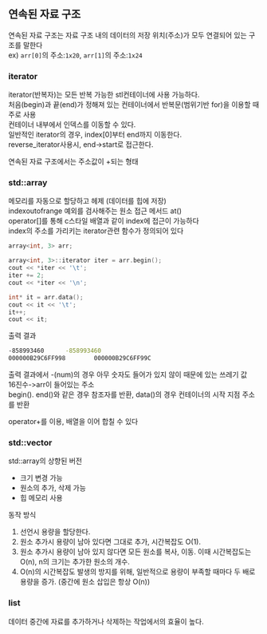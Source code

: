 ## 연속된 자료 구조
연속된 자료 구조는 자료 구조 내의 데이터의 저장 위치(주소)가 모두 연결되어 있는 구조를 말한다  
ex) `arr[0]`의 주소:`1x20`, `arr[1]`의 주소:`1x24`  
  
### iterator
iterator(반복자)는 모든 반복 가능한 stl컨테이너에 사용 가능하다.  
처음(begin)과 끝(end)가 정해져 있는 컨테이너에서 반복문(범위기반 for)을 이용할 때 주로 사용  
컨테이너 내부에서 인덱스를 이동할 수 있다.  
일반적인 iterator의 경우, index[0]부터 end까지 이동한다.  
reverse_iterator사용시, end->start로 접근한다.  
  
연속된 자료 구조에서는 주소값이 +되는 형태  
  
### std::array
메모리를 자동으로 할당하고 헤제 (데이터를 힙에 저장)  
indexoutofrange 예외를 검사해주는 원소 접근 메서드 at()  
operator[]를 통해 c스타일 배열과 같이 index에 접근이 가능하다  
index의 주소를 가리키는 iterator관련 함수가 정의되어 있다  
```cpp
array<int, 3> arr;

array<int, 3>::iterator iter = arr.begin();
cout << *iter << '\t';
iter += 2;
cout << *iter << '\n';

int* it = arr.data();
cout << it << '\t';
it++;
cout << it;
```
출력 결과
```cmd
-858993460      -858993460
000000B29C6FF998        000000B29C6FF99C
```
출력 결과에서 -(num)의 경우 아무 숫자도 들어가 있지 않이 때문에 있는 쓰레기 값  
16진수->arr이 들어있는 주소  
begin(). end()와 같은 경우 참조자를 반환, data()의 경우 컨테이너의 시작 지점 주소를 반환  
  
operator+를 이용, 배열을 이어 합칠 수 있다  
  
  
### std::vector

std::array의 상향된 버전
- 크기 변경 가능
- 원소의 추가, 삭제 가능
- 힙 메모리 사용

동작 방식
1. 선언시 용량을 할당한다.
2. 원소 추가시 용량이 남아 있다면 그대로 추가, 시간복잡도 O(1).
3. 원소 추가시 용량이 남아 있지 않다면 모든 원소를 복사, 이동.  이때 시간복잡도는 O(n), n의 크기는 추가한 원소의 개수.
4. O(n)의 시간복잡도 발생의 방지를 위해, 일반적으로 용량이 부족할 때마다 두 배로 용량을 증가.  (중간에 원소 삽입은 항상 O(n))

### list
데이터 중간에 자료를 추가하거나 삭제하는 작업에서의 효율이 높다.
